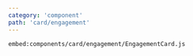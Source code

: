 ```yaml
---
category: 'component'
path: 'card/engagement'
---
```


`embed:components/card/engagement/EngagementCard.js`
